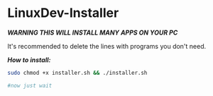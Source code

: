 # LinuxDev-Installer
  ***WARNING THIS WILL INSTALL MANY APPS ON YOUR PC***
  
  It's recommended to delete the lines with programs you don't need.


  ***How to install:***
```bash
sudo chmod +x installer.sh && ./installer.sh

#now just wait
```
